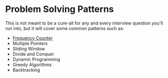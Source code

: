 # Problem Solving Patterns

This is not meant to be a cure-all for any and every interview question you'll run into, but it will cover some common patterns such as:
- [Frequency Counter](https://github.com/rmdpalo/JS-algorithms-and-data-structures/tree/main/Problem%20Solving%20Patterns/Frequency%20Counter%20Pattern)
- Multiple Pointers
- Sliding Window
- Divide and Conquer
- Dynamic Programming
- Greedy Algorithms
- Backtracking
